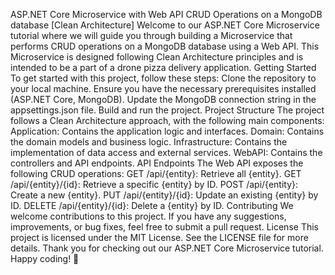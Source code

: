 ASP.NET Core Microservice with Web API CRUD Operations on a MongoDB database [Clean Architecture]
Welcome to our ASP.NET Core Microservice tutorial where we will guide you through building a Microservice that performs CRUD operations on a MongoDB database using a Web API. This Microservice is designed following Clean Architecture principles and is intended to be a part of a drone pizza delivery application.
Getting Started
To get started with this project, follow these steps:
Clone the repository to your local machine.
Ensure you have the necessary prerequisites installed (ASP.NET Core, MongoDB).
Update the MongoDB connection string in the appsettings.json file.
Build and run the project.
Project Structure
The project follows a Clean Architecture approach, with the following main components:
Application: Contains the application logic and interfaces.
Domain: Contains the domain models and business logic.
Infrastructure: Contains the implementation of data access and external services.
WebAPI: Contains the controllers and API endpoints.
API Endpoints
The Web API exposes the following CRUD operations:
GET /api/{entity}: Retrieve all {entity}.
GET /api/{entity}/{id}: Retrieve a specific {entity} by ID.
POST /api/{entity}: Create a new {entity}.
PUT /api/{entity}/{id}: Update an existing {entity} by ID.
DELETE /api/{entity}/{id}: Delete a {entity} by ID.
Contributing
We welcome contributions to this project. If you have any suggestions, improvements, or bug fixes, feel free to submit a pull request.
License
This project is licensed under the MIT License. See the LICENSE file for more details.
Thank you for checking out our ASP.NET Core Microservice tutorial. Happy coding! 🚀
